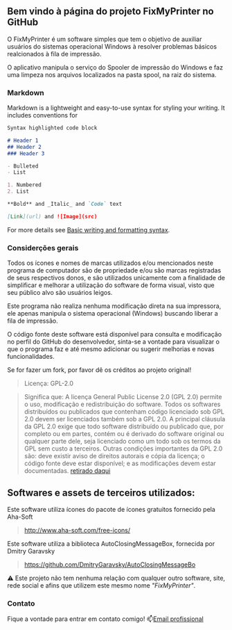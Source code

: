 ## Bem vindo à página do projeto FixMyPrinter no GitHub

O FixMyPrinter é um software simples que tem o objetivo de auxiliar usuários do sistemas operacional Windows à resolver problemas básicos realcionados à fila de impressão.

O aplicativo manipula o serviço do Spooler de impressão do Windows e faz uma limpeza nos arquivos localizados na pasta spool, na raiz do sistema.



### Markdown

Markdown is a lightweight and easy-to-use syntax for styling your writing. It includes conventions for

```markdown
Syntax highlighted code block

# Header 1
## Header 2
### Header 3

- Bulleted
- List

1. Numbered
2. List

**Bold** and _Italic_ and `Code` text

[Link](url) and ![Image](src)
```

For more details see [Basic writing and formatting syntax](https://docs.github.com/en/github/writing-on-github/getting-started-with-writing-and-formatting-on-github/basic-writing-and-formatting-syntax).

### Considerções gerais
Todos os ícones e nomes de marcas utilizados e/ou mencionados neste programa de computador são de propriedade e/ou são marcas registradas de seus respectivos donos, e são utilizados unicamente com a finalidade de simplificar e melhorar a utilização do software de forma visual, visto que seu público alvo são usuários leigos.

Este programa não realiza nenhuma modificação direta na sua impressora, ele apenas manipula o sistema operacional (Windows) buscando liberar a fila de impressão.

O código fonte deste software está disponível para consulta e modificação no perfil do GitHub
do desenvolvedor, sinta-se a vontade para visualizar o que o programa faz e até mesmo adicionar
ou sugerir melhorias e novas funcionalidades.

Se for fazer um fork, por favor dê os créditos ao projeto original!

>Licença: GPL-2.0

>Significa que: A licença General Public License 2.0 (GPL 2.0) permite o uso, modificação e redistribuição do
software. Todos os softwares distribuídos ou publicados que contenham código licenciado sob GPL 2.0
devem ser licenciados também sob a GPL 2.0.
A principal cláusula da GPL 2.0 exige que todo software distribuído ou publicado que, por
completo ou em partes, contém ou é derivado do software original ou qualquer parte dele, seja
licenciado como um todo sob os termos da GPL sem custo a terceiros. Outras condições importantes da
GPL 2.0 são: deve existir aviso de direitos autorais e cópia da licença; o código fonte deve estar
disponível; e as modificações devem estar documentadas.
[retirado daqui](http://www.participa.br/articles/public/0008/6555/Resumo_Licencas.pdf)


## Softwares e assets de terceiros utilizados:

Este software utiliza ícones do pacote de ícones gratuitos fornecido pela Aha-Soft
>http://www.aha-soft.com/free-icons/

Este software utiliza a biblioteca AutoClosingMessageBox, fornecida por Dmitry Garavsky
>https://github.com/DmitryGaravsky/AutoClosingMessageBo

⚠️ Este projeto não tem nenhuma relação com qualquer outro software, site, rede social e afins que utilizem este mesmo nome _"FixMyPrinter"_.

### Contato
Fique a vontade para entrar em contato comigo!
📫[Email profissional](mailto://wsilva@pontiffex.com.br)

